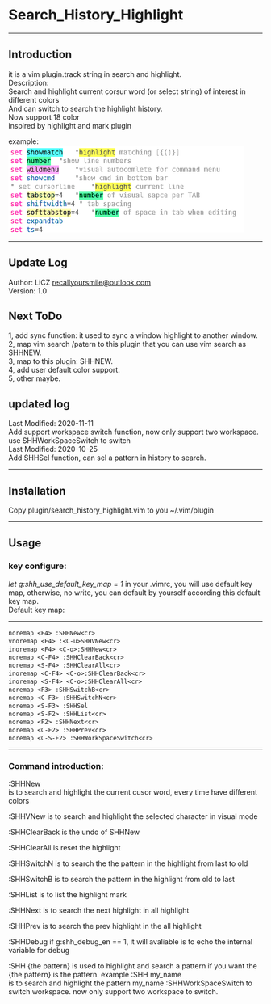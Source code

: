 # Search\_History\_Highlight
***
## Introduction
it is a vim plugin.track string in search and highlight.   
Description:   
  Search and highlight current corsur word (or select string) of interest in different colors  
  And can switch to search the highlight history.  
  Now support 18 color  
  inspired by highlight and mark plugin  

example:
![image](https://github.com/recall-yoursmile/search_history_highlight/blob/main/example.png)

***
## Update Log
Author: LiCZ recallyoursmile@outlook.com  
Version: 1.0
## Next ToDo
1, add sync function: it used to sync a window highlight to another window.  
2, map vim search /patern to this plugin that you can use vim search as SHHNEW.  
3, map <S-8> to this plugin: SHHNEW.  
4, add user default color support.  
5, other maybe.  

## updated log
Last Modified: 2020-11-11  
      Add support workspace switch function, now only support two workspace. use SHHWorkSpaceSwitch to switch  
Last Modified: 2020-10-25  
      Add SHHSel function, can sel a pattern in history to search.   

***
## Installation
Copy plugin/search_history_highlight.vim to you ~/.vim/plugin  

***

## Usage
### key configure:
*let g:shh_use_default_key_map = 1* in your .vimrc, you will use default key
map, otherwise, no write, you can default by yourself according this default
key map.  
Default key map:  
***
    noremap <F4> :SHHNew<cr>
    vnoremap <F4> :<C-u>SHHVNew<cr>
    inoremap <F4> <C-o>:SHHNew<cr>
    noremap <C-F4> :SHHClearBack<cr>
    noremap <S-F4> :SHHClearAll<cr>
    inoremap <C-F4> <C-o>:SHHClearBack<cr>
    inoremap <S-F4> <C-o>:SHHClearAll<cr>
    noremap <F3> :SHHSwitchB<cr>
    noremap <C-F3> :SHHSwitchN<cr>
    noremap <S-F3> :SHHSel 
    noremap <S-F2> :SHHList<cr>
    noremap <F2> :SHHNext<cr>
    noremap <C-F2> :SHHPrev<cr>
    noremap <C-S-F2> :SHHWorkSpaceSwitch<cr>
***

### Command introduction:
 :SHHNew  
      is to search and highlight the current cusor word, every time have
      different colors

 :SHHVNew
      is to search and highlight the selected character in visual mode

 :SHHClearBack
      is the undo of SHHNew

 :SHHClearAll
      is reset the highlight

 :SHHSwitchN
      is to search the the pattern in the highlight from last to old

 :SHHSwitchB
      is to search the pattern in the highlight from old to last

 :SHHList
      is to list the highlight mark

 :SHHNext
      is to search the next highlight in all highlight

 :SHHPrev
      is to search the prev highlight in the all highlight

 :SHHDebug
   if g:shh\_debug\_en == 1, it will avaliable
   is to echo the internal variable for debug

 :SHH {the pattern}
      is used to highlight and search a pattern if you want
      the {the pattern} is the pattern.
      example
      :SHH my_name  
      is to search and highlight the pattern my_name
  :SHHWorkSpaceSwitch
      to switch workspace. now only support two workspace to switch.


